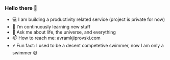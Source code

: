 ### Hello there 👋

- :computer: I am building a productivity related service (project is private for now)
- 🔭 I’m continuously learning new stuff
- 💬 Ask me about life, the universe, and everything
- 📫 How to reach me: avramkjiprovski.com
- ⚡ Fun fact: I used to be a decent competetive swimmer, now I am only a swimmer :sweat_smile:
